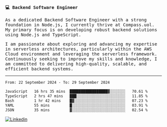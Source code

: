 
<samp>
  
#### 💻 Backend Software Engineer

As a dedicated Backend Software Engineer with a strong foundation in Node.js, I currently thrive at Compass.uol. My primary focus is on developing robust backend solutions using Node.js and TypeScript.

I am passionate about exploring and advancing my expertise in serverless architectures, particularly within the AWS Cloud environment and leveraging the serverless framework. Continuously seeking to improve my skills and knowledge, I am committed to delivering high-quality, scalable, and efficient backend systems.

---

<!--START_SECTION:waka-->

```txt
From: 22 September 2024 - To: 29 September 2024

JavaScript   16 hrs 35 mins  █████████████████▓░░░░░░░   70.61 %
TypeScript   2 hrs 47 mins   ███░░░░░░░░░░░░░░░░░░░░░░   11.85 %
Bash         1 hr 42 mins    █▓░░░░░░░░░░░░░░░░░░░░░░░   07.23 %
YAML         55 mins         █░░░░░░░░░░░░░░░░░░░░░░░░   03.91 %
JSON         35 mins         ▓░░░░░░░░░░░░░░░░░░░░░░░░   02.54 %
```

<!--END_SECTION:waka-->
  
</samp>

[![Linkedin](https://img.shields.io/badge/-Mateus%20Garcia-c080ff?style=flat-square&logo=Linkedin&logoColor=white&link=https://www.linkedin.com/in/mpgxc)](https://www.linkedin.com/in/mateusogarcia) 
